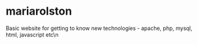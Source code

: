 mariarolston
============

Basic website for getting to know new technologies - apache, php, mysql, html, javascript etc\n
